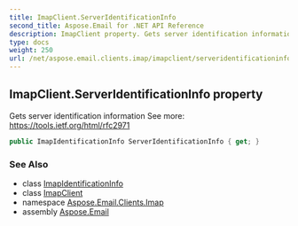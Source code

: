 ```yaml
---
title: ImapClient.ServerIdentificationInfo
second_title: Aspose.Email for .NET API Reference
description: ImapClient property. Gets server identification information See more https//tools.ietf.org/html/rfc2971
type: docs
weight: 250
url: /net/aspose.email.clients.imap/imapclient/serveridentificationinfo/
---
```

## ImapClient.ServerIdentificationInfo property

Gets server identification information See more: https://tools.ietf.org/html/rfc2971

```csharp
public ImapIdentificationInfo ServerIdentificationInfo { get; }
```

### See Also

* class [ImapIdentificationInfo](../../imapidentificationinfo/)
* class [ImapClient](../)
* namespace [Aspose.Email.Clients.Imap](../../imapclient/)
* assembly [Aspose.Email](../../../)


